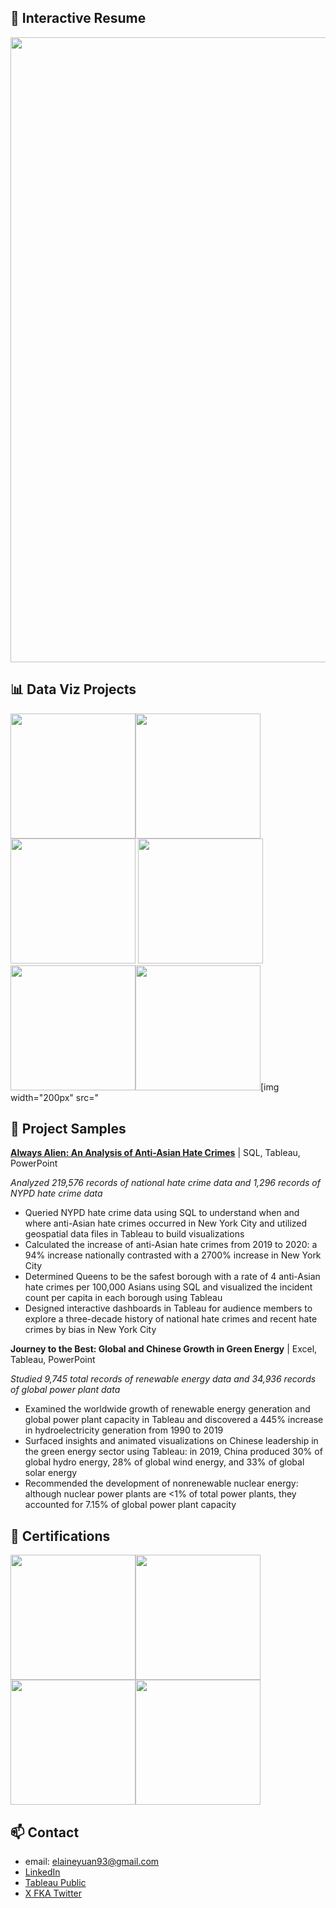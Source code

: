## 💼 Interactive Resume
[<img width="1000px" src="https://public.tableau.com/static/images/Re/Resume_16793465431900/Resume/4_3.png">](https://public.tableau.com/app/profile/yuan.elaine/viz/Resume_16793465431900/Resume?publish=yes)

## 📊 Data Viz Projects
[<img width="200px" src="https://public.tableau.com/static/images/We/WeCanDoAnythingRightBarbieBarbiesCareer1959-2020/Dashboard/4_3.png">](https://public.tableau.com/app/profile/yuan.elaine/viz/WeCanDoAnythingRightBarbieBarbiesCareer1959-2020/Dashboard)[<img width="200px" src="https://public.tableau.com/static/images/Dr/DragRaceRepresent-Asian/Dashboard/4_3.png">](https://public.tableau.com/app/profile/yuan.elaine/viz/DragRaceRepresent-Asian/Dashboard)[<img width="200px" src="https://public.tableau.com/static/images/Si/SipSipHoorayBubbleTeaShopsinNYC/Viz/4_3.png">](https://public.tableau.com/app/profile/yuan.elaine/viz/SipSipHoorayBubbleTeaShopsinNYC/Viz)
[<img width="200px" src="https://public.tableau.com/static/images/Lo/LoveisBlind/IronRizz/4_3.png">](https://public.tableau.com/app/profile/yuan.elaine/viz/LoveisBlind/IronRizz)[<img width="200px" src="https://public.tableau.com/static/images/Da/DataPlusMoviesStarterDashboard_17007656461150/TheAnimatedMoviesofStudioGhibli/4_3.png">](https://public.tableau.com/app/profile/yuan.elaine/viz/DataPlusMoviesStarterDashboard_17007656461150/TheAnimatedMoviesofStudioGhibli)[<img width="200px" src="https://public.tableau.com/static/images/St/Star-CrossedTwelveExploringtheChineseZodiac/Dashboard/4_3.png">](https://public.tableau.com/app/profile/yuan.elaine/viz/Star-CrossedTwelveExploringtheChineseZodiac/Dashboard)[img width="200px" src="

## 📁 Project Samples

[**Always Alien: An Analysis of Anti-Asian Hate Crimes**](https://www.youtube.com/watch?v=3qsdSkzT2pg&list=PLx0iOsdUOUmkYUVZ61ltDZDVsIzTYGQrR&index=17) | SQL, Tableau, PowerPoint

*Analyzed 219,576 records of national hate crime data and 1,296 records of NYPD hate crime data*
* Queried NYPD hate crime data using SQL to understand when and where anti-Asian hate crimes occurred in New York City and utilized geospatial data files in Tableau to build visualizations
* Calculated the increase of anti-Asian hate crimes from 2019 to 2020: a 94% increase nationally contrasted with a 2700% increase in New York City
* Determined Queens to be the safest borough with a rate of 4 anti-Asian hate crimes per 100,000 Asians using SQL and visualized the incident count per capita in each borough using Tableau 
* Designed interactive dashboards in Tableau for audience members to explore a three-decade history of national hate crimes and recent hate crimes by bias in New York City  

**Journey to the Best: Global and Chinese Growth in Green Energy** | Excel, Tableau, PowerPoint

*Studied 9,745 total records of renewable energy data and 34,936 records of global power plant data*
* Examined the worldwide growth of renewable energy generation and global power plant capacity in Tableau and discovered a 445% increase in hydroelectricity generation from 1990 to 2019 
* Surfaced insights and animated visualizations on Chinese leadership in the green energy sector using Tableau: in 2019, China produced 30% of global hydro energy, 28% of global wind energy, and 33% of global solar energy
* Recommended the development of nonrenewable nuclear energy: although nuclear power plants are <1% of total power plants, they accounted for 7.15% of global power plant capacity

## 🏅 Certifications
[<img width="200px" src="https://images.credly.com/size/340x340/images/58b06a5f-aee6-4a11-ac53-da36d5f70e8e/image.png">](https://www.credly.com/badges/4e13475a-3c67-4ee8-a603-a6338ee34383)[<img width="200px" src="https://images.credly.com/images/619f60f8-4f63-4772-910e-dc31c6f2f7e8/image.png">](https://learn.microsoft.com/en-us/users/elaineyuan-3348/credentials/445e29c4a83cfb02)[<img width="200px" src="https://images.credly.com/size/340x340/images/de878f56-515d-40e5-b102-e667192c6f08/Certification_Designer_Advanced.png">](https://www.credly.com/badges/23eab7be-7374-4928-af6a-373ef1573ffb)[<img width="200px" src="https://images.credly.com/size/340x340/images/00634f82-b07f-4bbd-a6bb-53de397fc3a6/image.png">](https://www.credly.com/badges/dd8e3952-edce-4ec3-b666-3c006757cd21)

## 📫 Contact

* email: elaineyuan93@gmail.com
* [LinkedIn](https://www.linkedin.com/in/yuanelaine/)
* [Tableau Public](https://public.tableau.com/app/profile/yuan.elaine/)
* [X FKA Twitter](https://x.com/datadrawnYuan)
